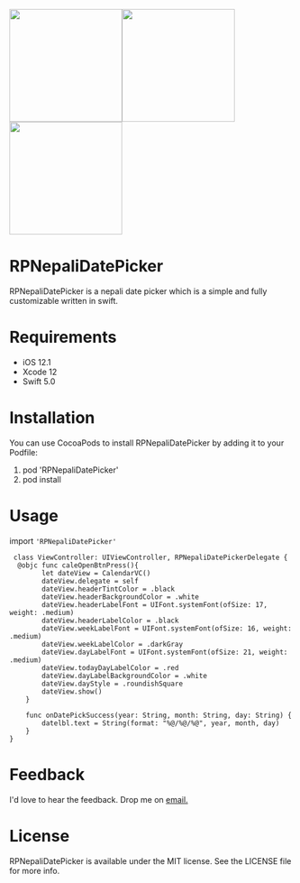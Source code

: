 <img src="https://user-images.githubusercontent.com/19798061/123107772-8f857c80-d459-11eb-85c4-8ff7e1fb1f25.jpg" width = "200"><img src="https://user-images.githubusercontent.com/19798061/123107561-61a03800-d459-11eb-91f0-c6423e3a599d.jpg" width = "200"> <img src="https://user-images.githubusercontent.com/19798061/123107748-88f70500-d459-11eb-82cf-4516e846d4a7.jpg" width = "200">

# RPNepaliDatePicker
RPNepaliDatePicker is a nepali date picker which is a simple and fully customizable written in swift.

# Requirements
- iOS 12.1
- Xcode 12
- Swift 5.0

# Installation
You can use CocoaPods to install RPNepaliDatePicker by adding it to your Podfile:

1. pod 'RPNepaliDatePicker'
2. pod install

 # Usage
 import `'RPNepaliDatePicker'`
 <br>

```
 class ViewController: UIViewController, RPNepaliDatePickerDelegate { 
  @objc func caleOpenBtnPress(){
        let dateView = CalendarVC()
        dateView.delegate = self
        dateView.headerTintColor = .black
        dateView.headerBackgroundColor = .white
        dateView.headerLabelFont = UIFont.systemFont(ofSize: 17, weight: .medium)
        dateView.headerLabelColor = .black
        dateView.weekLabelFont = UIFont.systemFont(ofSize: 16, weight: .medium)
        dateView.weekLabelColor = .darkGray
        dateView.dayLabelFont = UIFont.systemFont(ofSize: 21, weight: .medium)
        dateView.todayDayLabelColor = .red
        dateView.dayLabelBackgroundColor = .white
        dateView.dayStyle = .roundishSquare
        dateView.show()
    }
    
    func onDatePickSuccess(year: String, month: String, day: String) {
        datelbl.text = String(format: "%@/%@/%@", year, month, day)
    }
}
```

# Feedback
I'd love to hear the feedback. Drop me on [email.](rameshpjpti@gmail.com) 

# License
RPNepaliDatePicker is available under the MIT license. See the LICENSE file for more info.


